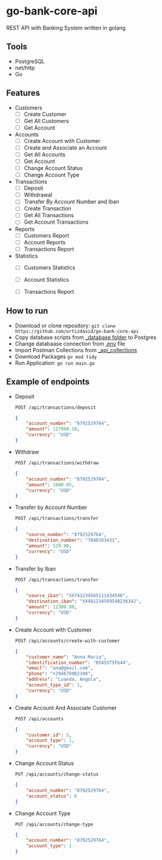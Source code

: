 # go-bank-core-api
REST API with Banking System written in golang


## Tools
- PostgreSQL
- net/http
- Go


## Features
- Customers
    - [ ] Create Customer
    - [ ] Get All Customers
    - [ ] Get Account
- Accounts
    - [ ] Create Account with Customer
    - [ ] Create and Associate an Account
    - [ ] Get All Accounts
    - [ ] Get Account
    - [ ] Change Account Status
    - [ ] Change Account Type
- Transactions
    - [ ] Deposit
    - [ ] Withdrawal
    - [ ] Transfer By Account Number and Iban
    - [ ] Create Transaction
    - [ ] Get All Transactions
    - [ ] Get Account Transactions
- Reports
    - [ ] Customers Report
    - [ ] Account Reports
    - [ ] Transactions Report
- Statistics
    - [ ] Customers Statistics
    - [ ] Account Statistics
    - [ ] Transactions Report


## How to run
- Download or clone repository: `git clone https://github.com/ortizdavid/go-bank-core-api`
- Copy database scripts from [_database folder](_database) to Postgres
- Change databaase connection from [.env](.env) file
- Import Postman Collections from [_api_collections](_api_colletions)
- Download Packages `go mod tidy`
- Run Application: `go run main.go`


## Example of endpoints

- Deposit
    ```http
    POST /api/transactions/deposit
    ```
    ```json
    {
        "account_number": "8792529764",
        "amount": 127000.10,
        "currency": "USD"
    }
    ```

- Withdraw
    ```http
    POST /api/transactions/withdraw
    ```
    ```json
    {
        "account_number": "8792529764",
        "amount": 1000.95,
        "currency": "USD"
    }
    ```

- Transfer by Account Number
    ```http
    POST /api/transactions/transfer
    ```
    ```json
    {
        "source_number": "8792529764",
        "destination_number": "7840163431",
        "amount": 529.98,
        "currency": "USD"
    }
    ```

- Transfer by Iban
    ```http
    POST /api/transactions/transfer
    ```
    ```json
    {
        "source_iban": "XX741234565111434546",
        "destination_iban": "XX481234569540236342",
        "amount": 12300.98,
        "currency": "USD"
    }
    ```

- Create Account with Customer
    ```http
    POST /api/accounts/create-with-customer
    ```
    ```json
    {
        "customer_name": "Anna Maria",
        "identification_number": "05455T5F644",
        "email": "ana@gmail.com",
        "phone": "+294678902348",
        "address": "Luanda, Angola",
        "account_type_id": 1,
        "currency": "USD"
    }
    ```

- Create Account And Associate Customer
    ```http
    POST /api/accounts
    ```
    ```json
    {
        "customer_id": 5,
        "account_type": 1,
        "currency": "USD"
    }
    ```

- Change Account Status
    ```http
    PUT /api/accounts/change-status
    ```
    ```json
    {
        "account_number": "8792529764",
        "account_status": 6
    }
    ```

- Change Account Type
    ```http
    PUT /api/accounts/change-type
    ```
    ```json
    {
        "account_number": "8792529764",
        "account_type": 1
    }
    ```